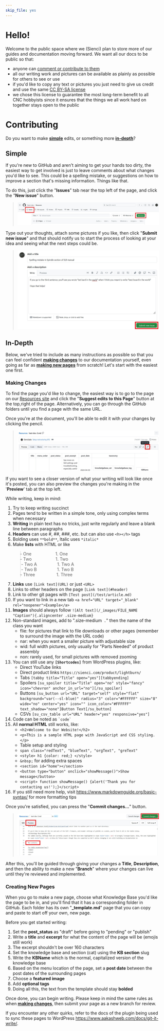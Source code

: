 ```yaml
---
skip_file: yes
---
```


# Hello!

Welcome to the public space where we (Sienci) plan to store more of our guides and documentation moving forward. We want all our docs to be public so that:

- anyone can [comment or contribute to them](#contributing)
- all our writing work and pictures can be available as plainly as possible for others to see or use
- if you'd like to copy any text or pictures you just need to give us credit and use the same [CC BY-SA license](https://creativecommons.org/licenses/by-sa/4.0/)
- we chose this license to guarantee the most long-term benefit to all CNC hobbyists since it ensures that the things we all work hard on together stays open to the public

# Contributing

Do you want to make **[simple](#simple)** edits, or something more **[in-depth](#in-depth)**?

## Simple

If you're new to GitHub and aren't aiming to get your hands too dirty, the easiest way to get involved is just to leave comments about what changes you'd like to see. This could be a spelling mistake, or suggestions on how to improve a section that's missing information. Things like that.

To do this, just click the "**Issues**" tab near the top left of the page, and click the "**New issue**" button.

> ![The GitHub New Issue webpage](/_git/Docs-submit-issue.jpg)

Type out your thoughts, attach some pictures if you like, then click "**Submit new issue**" and that should notify us to start the process of looking at your idea and seeing what the next steps could be.

> ![How to write and submit a GitHub issue](/_git/Docs-write-issue.jpg)

## In-Depth

Below, we've tried to include as many instructions as possible so that you can feel confident **[making changes](#making-changes)** to our documentation yourself, even going as far as **[making new pages](#creating-new-pages)** from scratch! Let's start with the easiest one first.

### Making Changes

To find the page you'd like to change, the easiest way is to go to the page on our [Resources site](https://resources.sienci.com/) and click the "**Suggest edits to this Page**" button at the top,right of the page. Alternatively, you can go through the GitHub folders until you find a page with the same URL.

Once you're at the document, you'll be able to edit it with your changes by clicking the pencil.

> ![Editing a GitHub document](/_git/Docs-edit-page.jpg)

If you want to see a closer version of what your writing will look like once it's posted, you can also preview the changes you're making in the '**Preview**' tab at the top left.

While writing, keep in mind:

1. Try to keep writing succinct
1. Pages tend to be written in a simple tone, only using complex terms when necessary
1. **Writing** in plain text has no tricks, just write regularly and leave a blank line between paragraphs
1. **Headers** can use #, ##, ###, etc. but can also use `<h></h>` tags
1. Bolding uses `**bold**`, Italic uses `*italic*`
1. Make **lists** with HTML or like
    > <ul class="dashed">
    >   <li> One &nbsp;&nbsp;&nbsp;&nbsp;&nbsp;&nbsp;&nbsp;&nbsp;&nbsp;&nbsp;&nbsp;&nbsp;&nbsp;&nbsp;&nbsp;&nbsp;&nbsp;&nbsp; 1. One</li>
    >   <li> Two &nbsp;&nbsp;&nbsp;&nbsp;&nbsp;&nbsp;&nbsp;&nbsp;&nbsp;&nbsp;&nbsp;&nbsp;&nbsp;&nbsp;&nbsp;&nbsp;&nbsp;&nbsp; 1. Two
    >   <ul class="dashed daash">
    >     <li> Two A &nbsp;&nbsp;&nbsp;&nbsp;&nbsp;&nbsp;&nbsp;&nbsp;&nbsp;&nbsp;&nbsp;&nbsp;&nbsp;&nbsp;&nbsp; 1. Two A</li>
    >     <li> Two B &nbsp;&nbsp;&nbsp;&nbsp;&nbsp;&nbsp;&nbsp;&nbsp;&nbsp;&nbsp;&nbsp;&nbsp;&nbsp;&nbsp;&nbsp; 1. Two B</li>
    >   </ul>
    >   </li>
    >   <li> Three &nbsp;&nbsp;&nbsp;&nbsp;&nbsp;&nbsp;&nbsp;&nbsp;&nbsp;&nbsp;&nbsp;&nbsp;&nbsp;&nbsp;&nbsp;&nbsp; 1. Three</li>
    > </ul>
1. **Links** use `[Link text](URL)` or just `<URL>`
1. Links to other headers on the page `[Link text](#header)`
1. Link to other git pages with `[Test post](/test/article.md)`
1. If you want to link in a new tab `<a href="URL" target="_blank" rel="noopener">Example</a>`
1. **Images** should always follow `![Alt text](/_images/FILE_NAME "Caption"){.aligncenter .size-medium}`
1. Non-standard images, add to ".size-medium` .`" then the name of the class you want
    - flie: for pictures that link to file downloads or other pages (remember to surround the image with the URL code)
    - nar: when you want a smaller picture with adjustable size
    - wid: full width pictures, only usually for "Parts Needed" of product assembly
    - non: rarely used, for small pictures with removed zooming
1. You can still use any **`[Shortcodes]`** from WordPress plugins, like:
    - Direct YouTube links
    - Direct product links `https://sienci.com/product/lightburn/`
    - Tabs `[tabby title="Title" open="yes"][tabbyending]`
    - Spoilers `[su_spoiler title="Title" open="no" style="fancy" icon="chevron" anchor_in_url="no"][/su_spoiler]`
    - Buttons `[su_button url="URL" target="self" style="flat" background="var(--sl-blue)" radius="3" color="#FFFFFF" size="8" wide="no" center="yes" icon="" icon_color="#FFFFFF" text_shadow="none"]Button Text[/su_button]`
    - CSVs `[su_csv_table url="URL" header="yes" responsive="yes"]`
1. Code can be noted as `` `code` ``
1. All **normal HTML** still works, like:
    - `<h2>Welcome to Our Website!</h2>`
    - `<p>This is a sample HTML page with JavaScript and CSS styling.</p>`
    - Table setup and styling
    - `span class="redText", "blueText", "orgText", "greText"`
    - `<style> h1 {color: red;} </style>`
    - `&nbsp;` for adding extra spaces
    - `<section id="home"></section>`
    - `<button type="button" onclick="showMessage()">Show message</button>`
    - `<script> function showMessage() {alert('Thank you for contacting us!');}</script>`
1. If you still need more help, visit <https://www.markdownguide.org/basic-syntax/> for more formatting tips

Once you're satisfied, you can press the "**Commit changes...**" button.

> ![Previewing GitHub doc changes and Committing them](/_git/Docs-write-page.jpg)

After this, you'll be guided through giving your changes a **Title**, **Description**, and then the ability to make a new "**Branch**" where your changes can live until they're reviewed and implemented.

### Creating New Pages

When you go to make a new page, choose what Knowledge Base you'd like the page to be in, and you'll find that it has a corresponding folder in GitHub. Each folder has its own "**_template.md**" page that you can copy and paste to start off your own, new page.

Before you get started writing:

1. Set the **post_status** as "draft" before going to "pending" or "publish"
1. Write a **title** and **excerpt** for what the content of the page will be (emojis still work)
1. The excerpt shouldn't be over 160 characters
1. Set the knowledge base and section (cat) using the **KB section** slug
1. Write the **KBName** which is the normal, capitalized version of the knowledge base
1. Based on the menu location of the page, set a **post date** between the post dates of the surrounding pages    
1. Choose a **featured image**
1. Add **optional tags**
1. Doing all this, the text from the template should stay **bolded**

Once done, you can begin writing. Please keep in mind the same rules as when **[making changes](#making-changes)**, then submit your page as a new branch for review.

If you encounter any other quirks, refer to the docs of the plugin being used to sync these pages to WordPress <https://www.aakashweb.com/docs/git-it-write/>.

<style>
ul.dashed {
  list-style-type: none;
  margin-left: -40px;
}
ul.daash {
  margin-left: -20px;
}
ul.dashed > li:before {
  content: "-";
}
</style>